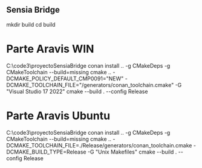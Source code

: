 ## Sensia Bridge

mkdir build
cd build

# Parte Aravis WIN
C:\code3\proyectoSensiaBridge
conan install .. -g CMakeDeps -g CMakeToolchain --build=missing
cmake .. -DCMAKE_POLICY_DEFAULT_CMP0091="NEW" -DCMAKE_TOOLCHAIN_FILE="/generators/conan_toolchain.cmake" -G "Visual Studio 17 2022"
cmake --build . --config Release


# Parte Aravis Ubuntu
C:\code3\proyectoSensiaBridge
conan install .. -g CMakeDeps -g CMakeToolchain --build=missing
cmake .. -DCMAKE_TOOLCHAIN_FILE=./Release/generators/conan_toolchain.cmake -DCMAKE_BUILD_TYPE=Release -G "Unix Makefiles" 
cmake --build . --config Release

 